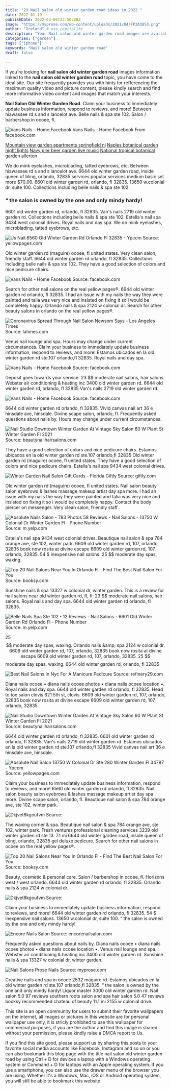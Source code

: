 ```yaml
---
title: "29 Nail salon old winter garden road ideas in 2022 "
date: 2022-01-19
publishDate: 2022-03-06T23:50:20Z
image: "https://myprose.com/wp-content/uploads/2021/04/FP2A3853.png"
author: "Ireland" # use capitalize
description: "Your Nail salon old winter garden road images are available. Nail salon old winter garden road are a topic that is being searched for and liked by netizens today. You can Find and Download the Nail salon old winter garden road files here. Get all royalty-free photos and vectors."
categories: ["garden"]
tags: ["iphone"]
keywords: "Nail salon old winter garden road"
draft: false

---
```


If you're looking for **nail salon old winter garden road** images information linked to the **nail salon old winter garden road** topic, you have come to the ideal  site.  Our site frequently  provides you with  hints  for refferencing  the maximum  quality video and picture  content, please kindly search and find more informative video content and images  that match your interests.

**Nail Salon Old Winter Garden Road**. Claim your business to immediately update business information, respond to reviews, and more! Between hiawassee rd s and s lancelot ave. Belle nails &amp; spa ste 102. Salon / barbershop in ocoee, fl.

![Vans Nails - Home Facebook](https://lookaside.fbsbx.com/lookaside/crawler/media/?media_id=246130167208618 "Vans Nails - Home Facebook")
Vans Nails - Home Facebook From facebook.com

[Mountain view garden apartments springfield nj](/mountain-view-garden-apartments-springfield-nj/)
[Naples botanical garden night lights](/naples-botanical-garden-night-lights/)
[Navy pier beer garden live music](/navy-pier-beer-garden-live-music/)
[National tropical botanical garden allerton](/national-tropical-botanical-garden-allerton/)

We do mink eyelashes, microblading, tatted eyebrows, etc. Between hiawassee rd s and s lancelot ave. 6644 old winter garden road, inside queen of bling, orlando, 32835 services popular services medium basic set more $70.00. 6601 old winter garden rd, orlando, fl 32835. 13650 w.colonial dr, suite 100. Collections including belle nails &amp; spa ste 102.

### “ the salon is owned by the one and only mindy hardy!

6601 old winter garden rd, orlando, fl 32835. Van&#039;s nails 2719 old winter garden rd. Collections including belle nails &amp; spa ste 102. Estella&#039;s nail spa 9434 west colonial drives. Royal nails and day spa. We do mink eyelashes, microblading, tatted eyebrows, etc.


![Us Nail 6560 Old Winter Garden Rd Orlando Fl 32835 - Ypcom](https://i1.ypcdn.com/blob/179bb10a3e021cf5f783da6b0a8a67a87be9226c_400x260_crop.jpg "Us Nail 6560 Old Winter Garden Rd Orlando Fl 32835 - Ypcom")
Source: yellowpages.com

Old winter garden rd (maguire) ocoee, fl united states. Very clean salon, friendly staff. 6644 old winter garden rd orlando, fl 32835. Collections including belle nails &amp; spa ste 102. They have a good selection of colors and nice pedicure chairs.

![Vans Nails - Home Facebook](https://lookaside.fbsbx.com/lookaside/crawler/media/?media_id=844195235751117 "Vans Nails - Home Facebook")
Source: facebook.com

Search for other nail salons on the real yellow pages®. 6644 old winter garden rd orlando, fl 32835. I had an issue with my nails the way they were painted and talia was very nice and insisted on fixing it so i would be completely happy. Orlando nails &amp; spa 2124 w colonial dr. Search for other beauty salons in orlando on the real yellow pages®.

![Coronavirus Spread Through Nail Salon Newsom Says - Los Angeles Times](https://ca-times.brightspotcdn.com/dims4/default/199f40d/2147483647/strip/true/crop/3600x2400+0+0/resize/1486x991!/quality/90/?url=https%3A%2F%2Fcalifornia-times-brightspot.s3.amazonaws.com%2Fd7%2Fd6%2Fadf37b184cdd808929293911f06d%2Fla-photos-1staff-538133-la-me-nail-salon-2-ajs.jpg "Coronavirus Spread Through Nail Salon Newsom Says - Los Angeles Times")
Source: latimes.com

Venus nail lounge and spa. Hours may change under current circumstances. Claim your business to immediately update business information, respond to reviews, and more! Estamos ubicados en la old winter garden rd ste.107 orlando,fl 32835. Royal nails and day spa.

![Vans Nails - Home Facebook](https://lookaside.fbsbx.com/lookaside/crawler/media/?media_id=798273843709512 "Vans Nails - Home Facebook")
Source: facebook.com

Deposit goes towards your service. 23 $$ moderate nail salons, hair salons. Webster air conditioning &amp; heating inc 3400 old winter garden rd. 6644 old winter garden rd, orlando, fl 32835 Van&#039;s nails 2719 old winter garden rd.

![Vans Nails - Home Facebook](https://lookaside.fbsbx.com/lookaside/crawler/media/?media_id=246130167208618 "Vans Nails - Home Facebook")
Source: facebook.com

6644 old winter garden rd orlando, fl 32835. Vivid canvas nail art 36 e hinsdale ave, hinsdale. Divine scape salon, orlando, fl. Frequently asked questions about nails by. Hours may change under current circumstances.

![Nail Studio Downtown Winter Garden At Vintage Sky Salon 60 W Plant St Winter Garden Fl 2021](https://img4.beautynailhairsalons.com/844/731/3648977058447317.jpg "Nail Studio Downtown Winter Garden At Vintage Sky Salon 60 W Plant St Winter Garden Fl 2021")
Source: beautynailhairsalons.com

They have a good selection of colors and nice pedicure chairs. Estamos ubicados en la old winter garden rd ste.107 orlando,fl 32835 Old winter garden rd (maguire) ocoee, fl united states. They have a good selection of colors and nice pedicure chairs. Estella&#039;s nail spa 9434 west colonial drives.

![Winter Garden Nail Salon Gift Cards - Florida Giftly](https://s3-media4.fl.yelpcdn.com/bphoto/tAlKLC6aH4b_lziJvNPTDQ/o.jpg "Winter Garden Nail Salon Gift Cards - Florida Giftly")
Source: giftly.com

Old winter garden rd (maguire) ocoee, fl united states. Nail salon beauty salon eyebrows &amp; lashes massage makeup artist day spa more. I had an issue with my nails the way they were painted and talia was very nice and insisted on fixing it so i would be completely happy. Contact the body piercer on messenger. Very clean salon, friendly staff.

![Absolute Nails Salon - 783 Photos 58 Reviews - Nail Salons - 13750 W Colonial Dr Winter Garden Fl - Phone Number](https://s3-media0.fl.yelpcdn.com/bphoto/NEi5EMVhYfIz4O7-NnVILg/348s.jpg "Absolute Nails Salon - 783 Photos 58 Reviews - Nail Salons - 13750 W Colonial Dr Winter Garden Fl - Phone Number")
Source: m.yelp.com

Estella&#039;s nail spa 9434 west colonial drives. Beautique nail salon &amp; spa 784 orange ave, ste 102, winter park. 6609 old winter garden rd, 107, orlando, 32835 book now rosita at divine escape 6609 old winter garden rd, 107, orlando, 32835. 54 $ inexpensive nail salons. 25 $$ moderate day spas, waxing.

![Top 20 Nail Salons Near You In Orlando Fl - Find The Best Nail Salon For You](https://d2zdpiztbgorvt.cloudfront.net/region1/us/146072/biz_photo/a2694458cda24148afaa0527d414bc-extreme-nails-by-michael-rodri-biz-photo-d645a2eb8d564f608949d3f5ba2482-booksy.jpeg?size=640x427 "Top 20 Nail Salons Near You In Orlando Fl - Find The Best Nail Salon For You")
Source: booksy.com

Sunshine nails &amp; spa 13327 w colonial dr, winter garden. This is a review for nail salons near old winter garden rd, fl, fl: 23 $$ moderate nail salons, hair salons. Royal nails and day spa. 6644 old winter garden rd orlando, fl 32835.

![Belle Nails Spa Ste 102 - 12 Reviews - Nail Salons - 6601 Old Winter Garden Rd Orlando Fl - Phone Number](https://s3-media0.fl.yelpcdn.com/bphoto/1n4Dfek4FEnL_-p7hgrE5A/348s.jpg "Belle Nails Spa Ste 102 - 12 Reviews - Nail Salons - 6601 Old Winter Garden Rd Orlando Fl - Phone Number")
Source: m.yelp.com

25 $$ moderate day spas, waxing. Orlando nails &amp; spa 2124 w colonial dr. 6609 old winter garden rd, 107, orlando, 32835 book now rosita at divine escape 6609 old winter garden rd, 107, orlando, 32835. 25 $$ moderate day spas, waxing. 6644 old winter garden rd, orlando, fl 32835

![Best Nail Salons In Nyc For A Manicure Pedicure](https://s1.r29static.com/bin/entry/220/312,0,4992,3744/x,80/1965341/image.jpg "Best Nail Salons In Nyc For A Manicure Pedicure")
Source: refinery29.com

Diana nails ocoee • diana nails ocoee photos • diana nails ocoee location •. Royal nails and day spa. 6644 old winter garden rd orlando, fl 32835. Head to toe salon clovis 621 5th st, clovis. 6609 old winter garden rd, 107, orlando, 32835 book now rosita at divine escape 6609 old winter garden rd, 107, orlando, 32835.

![Nail Studio Downtown Winter Garden At Vintage Sky Salon 60 W Plant St Winter Garden Fl 2021](https://img3.beautynailhairsalons.com/051/656/3028284690516560.jpg "Nail Studio Downtown Winter Garden At Vintage Sky Salon 60 W Plant St Winter Garden Fl 2021")
Source: beautynailhairsalons.com

6644 old winter garden rd orlando, fl 32835. 6601 old winter garden rd orlando, fl 32835. Van&#039;s nails 2719 old winter garden rd. Estamos ubicados en la old winter garden rd ste.107 orlando,fl 32835 Vivid canvas nail art 36 e hinsdale ave, hinsdale.

![Absolute Nail Salon 13750 W Colonial Dr Ste 280 Winter Garden Fl 34787 - Ypcom](https://i2.ypcdn.com/blob/8a36f2ffe126984cc589c6dd0568b96dd1cb03b6_400x280_crop.jpg "Absolute Nail Salon 13750 W Colonial Dr Ste 280 Winter Garden Fl 34787 - Ypcom")
Source: yellowpages.com

Claim your business to immediately update business information, respond to reviews, and more! 6560 old winter garden rd orlando, fl 32835. Nail salon beauty salon eyebrows &amp; lashes massage makeup artist day spa more. Divine scape salon, orlando, fl. Beautique nail salon &amp; spa 784 orange ave, ste 102, winter park.

![Dkjvet8kgoufvm](https://lookaside.fbsbx.com/lookaside/crawler/media/?media_id=1839512902918929 "Dkjvet8kgoufvm")
Source: 

The waxing corner &amp; spa. Beautique nail salon &amp; spa 784 orange ave, ste 102, winter park. Fresh ventures professional cleaning services 3239 old winter garden rd ste 13. 7.1 mi 6644 old winter garden road, inside queen of bling, orlando, 32835 gel deluxe pedicure. Search for other nail salons in ocoee on the real yellow pages®.

![Top 20 Nail Salons Near You In Orlando Fl - Find The Best Nail Salon For You](https://d2zdpiztbgorvt.cloudfront.net/region1/us/57647/biz_photo/b849521c61074f34b492c8d757e7c3-beauty-attraction-biz-photo-1904b2ffe6654ff094f442605e57df-booksy.jpeg?size=640x427 "Top 20 Nail Salons Near You In Orlando Fl - Find The Best Nail Salon For You")
Source: booksy.com

Beauty, cosmetic &amp; personal care. Salon / barbershop in ocoee, fl. Horizons west / west orlando. 6644 old winter garden rd orlando, fl 32835. Orlando nails &amp; spa 2124 w colonial dr.

![Dkjvet8kgoufvm](https://lookaside.fbsbx.com/lookaside/crawler/media/?media_id=1835431363327083 "Dkjvet8kgoufvm")
Source: 

Claim your business to immediately update business information, respond to reviews, and more! 6644 old winter garden rd orlando, fl 32835. 54 $ inexpensive nail salons. 13650 w.colonial dr, suite 100. “ the salon is owned by the one and only mindy hardy!

![Encore Nails Salon](https://encorenailsalon.com/wp-content/uploads/2020/06/Menu-Des.jpg "Encore Nails Salon")
Source: encorenailsalon.com

Frequently asked questions about nails by. Diana nails ocoee • diana nails ocoee photos • diana nails ocoee location •. Venus nail lounge and spa. Webster air conditioning &amp; heating inc 3400 old winter garden rd. Sunshine nails &amp; spa 13327 w colonial dr, winter garden.

![Nail Salons Prose Nails](https://myprose.com/wp-content/uploads/2021/04/FP2A3853.png "Nail Salons Prose Nails")
Source: myprose.com

Creative nails and spa in ocoee 2532 maguire rd. Estamos ubicados en la old winter garden rd ste.107 orlando,fl 32835. “ the salon is owned by the one and only mindy hardy! Liquor master 3000 old winter garden rd. Nail salon 5.0 97 reviews southern roots salon and spa hair salon 5.0 47 reviews booksy recommended chateau of beauty 11.1 mi 2155 w colonial drive.

This site is an open community for users to submit their favorite wallpapers on the internet, all images or pictures in this website are for personal wallpaper use only, it is stricly prohibited to use this wallpaper for commercial purposes, if you are the author and find this image is shared without your permission, please kindly raise a DMCA report to Us.

If you find this site good, please support us by sharing this posts to your favorite social media accounts like Facebook, Instagram and so on or you can also bookmark this blog page with the title nail salon old winter garden road by using Ctrl + D for devices a laptop with a Windows operating system or Command + D for laptops with an Apple operating system. If you use a smartphone, you can also use the drawer menu of the browser you are using. Whether it's a Windows, Mac, iOS or Android operating system, you will still be able to bookmark this website.
